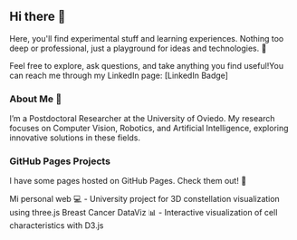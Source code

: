 ## Hi there 👋

Here, you'll find experimental stuff and learning experiences. Nothing too deep or professional, just a playground for ideas and technologies. 🛝

Feel free to explore, ask questions, and take anything you find useful!You can reach me through my LinkedIn page: [LinkedIn Badge]

### About Me 🔭

I’m a Postdoctoral Researcher at the University of Oviedo. My research focuses on Computer Vision, Robotics, and Artificial Intelligence, exploring innovative solutions in these fields.


### GitHub Pages Projects

I have some pages hosted on GitHub Pages. Check them out! 🚀

Mi personal web 💻 - University project for 3D constellation visualization using three.js
Breast Cancer DataViz 📊 - Interactive visualization of cell characteristics with D3.js

